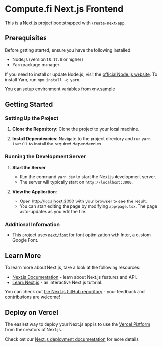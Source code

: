 # Compute.fi Next.js Frontend

This is a [Next.js](https://nextjs.org/) project bootstrapped with [`create-next-app`](https://github.com/vercel/next.js/tree/canary/packages/create-next-app).

## Prerequisites

Before getting started, ensure you have the following installed:
- Node.js (version `18.17.0` or higher)
- Yarn package manager

If you need to install or update Node.js, visit the [official Node.js website](https://nodejs.org/). To install Yarn, run `npm install -g yarn`.

You can setup environment variables from env.sample

## Getting Started

### Setting Up the Project

1. **Clone the Repository**:
   Clone the project to your local machine.

2. **Install Dependencies**:
   Navigate to the project directory and run `yarn install` to install the required dependencies.

### Running the Development Server

1. **Start the Server**:
   - Run the command `yarn dev` to start the Next.js development server.
   - The server will typically start on `http://localhost:3000`.

2. **View the Application**:
   - Open [http://localhost:3000](http://localhost:3000) with your browser to see the result.
   - You can start editing the page by modifying `app/page.tsx`. The page auto-updates as you edit the file.

### Additional Information

- This project uses [`next/font`](https://nextjs.org/docs/basic-features/font-optimization) for font optimization with Inter, a custom Google Font.

## Learn More

To learn more about Next.js, take a look at the following resources:

- [Next.js Documentation](https://nextjs.org/docs) - learn about Next.js features and API.
- [Learn Next.js](https://nextjs.org/learn) - an interactive Next.js tutorial.

You can check out [the Next.js GitHub repository](https://github.com/vercel/next.js/) - your feedback and contributions are welcome!

## Deploy on Vercel

The easiest way to deploy your Next.js app is to use the [Vercel Platform](https://vercel.com/new?utm_medium=default-template&filter=next.js&utm_source=create-next-app&utm_campaign=create-next-app-readme) from the creators of Next.js.

Check out our [Next.js deployment documentation](https://nextjs.org/docs/deployment) for more details.

